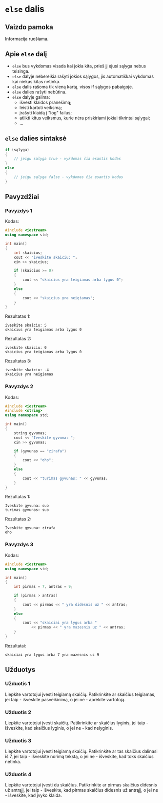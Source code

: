 
# `else` dalis

## Vaizdo pamoka

Informacija ruošiama.

## Apie `else` dalį

- `else` bus vykdomas visada kai jokia kita, prieš jį ėjusi sąlyga nebus teisinga.
- `else` dalyje nebereikia rašyti jokios sąlygos, jis automatiškai vykdomas kai niekas kitas netinka.
- `else` dalis rašoma tik vieną kartą, visos if sąlygos pabaigoje.
- `else` dalies rašyti nebūtina.
- `else` dalyje galima:
  - išvesti klaidos pranešimą;
  - leisti kartoti veiksmą;
  - įrašyti klaidą į "log" failus;
  - atlikti kitus veiksmus, kurie nėra priskiriami jokiai tikrintai sąlygai;
  - …

## `else` dalies sintaksė

```cpp
if (sąlyga)
{
    // jeigu salyga true - vykdomas čia esantis kodas
}
else
{
    // jeigu sąlyga false - vykdomas čia esantis kodas
}
```

## Pavyzdžiai

### Pavyzdys 1

Kodas:

```cpp
#include <iostream>
using namespace std;

int main()
{
	int skaicius;
	cout << "iveskite skaiciu: ";
	cin >> skaicius;

	if (skaicius >= 0)
	{
		cout << "skaicius yra teigiamas arba lygus 0";
	}
	else
	{
		cout << "skaicius yra neigiamas";
	}
}
```

Rezultatas 1:

```
iveskite skaiciu: 5
skaicius yra teigiamas arba lygus 0
```

Rezultatas 2:

```
iveskite skaiciu: 0
skaicius yra teigiamas arba lygus 0
```

Rezultatas 3:

```
iveskite skaiciu: -4
skaicius yra neigiamas
```

### Pavyzdys 2

Kodas:

```cpp
#include <iostream>
#include <string>
using namespace std;

int main()
{
	string gyvunas;
	cout << "Iveskite gyvuna: ";
	cin >> gyvunas;

	if (gyvunas == "zirafa")
	{
		cout << "oho";
	}
	else
	{
		cout << "turimas gyvunas: " << gyvunas;
	}
}
```

Rezultatas 1:

```
Iveskite gyvuna: suo
turimas gyvunas: suo
```

Rezultatas 2:

```
Iveskite gyvuna: zirafa
oho
```

### Pavyzdys 3

Kodas:

```cpp
#include <iostream>
using namespace std;

int main()
{
	int pirmas = 7, antras = 9;

	if (pirmas > antras)
	{
		cout << pirmas << " yra didesnis uz " << antras;
	}
	else
	{
		cout << "skaiciai yra lygus arba "
			<< pirmas << " yra mazesnis uz " << antras;
	}
}
```

Rezultatai:

```
skaiciai yra lygus arba 7 yra mazesnis uz 9
```

## Užduotys

### Užduotis 1

Liepkite vartotojui įvesti teigiamą skaičių. Patikrinkite ar skaičius teigiamas, jei taip - išveskite pasveikinimą, o jei ne - aprėkite vartotoją.

### Užduotis 2

Liepkite vartotojui įvesti skaičių. Patikrinkite ar skaičius lyginis, jei taip - išveskite, kad skaičius lyginis, o jei ne - kad nelyginis.

### Užduotis 3

Liepkite vartotojui įvesti teigiamą skaičių. Patikrinkite ar tas skaičius dalinasi iš 7, jei taip - išveskite norimą tekstą, o jei ne - išveskite, kad toks skaičius netinka.

### Užduotis 4

Liepkite vartotojui įvesti du skaičius. Patikrinkite ar pirmas skaičius didesnis už antrąjį, jei taip - išveskite, kad pirmas skaičius didesnis už antrąjį, o jei ne - išveskite, kad įvyko klaida.
